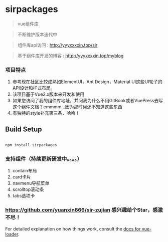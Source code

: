 # sirpackages

> vue组件库

> 不断维护版本迭代中

> 组件库api访问 : http://yyyxxxxin.top/sir

> 基于组件库开发的博客 : http://yyyxxxxin.top/myblog

### 项目特点
1. 参考现在社区比较成熟如ElementUI，Ant Design，Material UI这些UI轮子的API设计和样式布局。
2. 该项目基于Vue2.x版本来开发和使用
3. 如果您访问了我的组件库地址，并问我为什么不用GitBook或者VuePress去写这个组件文档？emmmm...因为那时候还不知道这些东西
4. 有独特的style补充第三条，哈哈！

## Build Setup

``` bash

npm install sirpackages

```
### 支持组件（持续更新研发中。。。。）
1. contain布局
2. card卡片
3. navmenu导航菜单
4. scrolltop滚动条
5. tabs选项卡

### https://github.com/yuanxin666/sir-zujian 感兴趣给个Star，感激不尽！
For detailed explanation on how things work, consult the [docs for vue-loader](http://vuejs.github.io/vue-loader).
